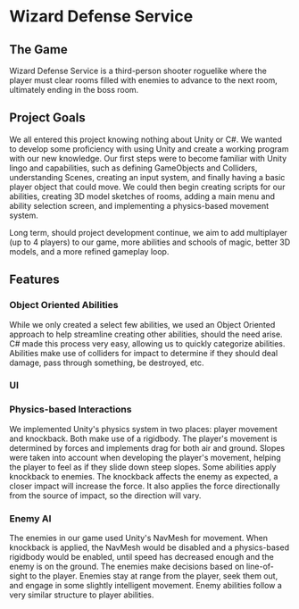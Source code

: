 # Wizard Defense Service

## The Game
Wizard Defense Service is a third-person shooter roguelike where the player must clear rooms filled with enemies to advance to the next room, ultimately ending in the boss room.


## Project Goals
We all entered this project knowing nothing about Unity or C#. We wanted to develop some proficiency with using Unity and create a working program with our new knowledge. 
Our first steps were to become familiar with Unity lingo and capabilities, such as defining GameObjects and Colliders, understanding Scenes, creating an input system, and finally having a basic player object that could move.
We could then begin creating scripts for our abilities, creating 3D model sketches of rooms, adding a main menu and ability selection screen, and implementing a physics-based movement system.

Long term, should project development continue, we aim to add multiplayer (up to 4 players) to our game, more abilities and schools of magic, better 3D models, and a more refined gameplay loop. 


## Features
### Object Oriented Abilities
While we only created a select few abilities, we used an Object Oriented approach to help streamline creating other abilities, should the need arise. C# made this process very easy, allowing us to quickly categorize abilities.
Abilities make use of colliders for impact to determine if they should deal damage, pass through something, be destroyed, etc. 


### UI


### Physics-based Interactions
We implemented Unity's physics system in two places: player movement and knockback. Both make use of a rigidbody.
The player's movement is determined by forces and implements drag for both air and ground. Slopes were taken into account when developing the player's movement, helping the player to feel as if they slide down steep slopes. 
Some abilities apply knockback to enemies. The knockback affects the enemy as expected, a closer impact will increase the force. It also applies the force directionally from the source of impact, so the direction will vary. 


### Enemy AI
The enemies in our game used Unity's NavMesh for movement. When knockback is applied, the NavMesh would be disabled and a physics-based rigidbody would be enabled, until speed has decreased enough and the enemy is on the ground. 
The enemies make decisions based on line-of-sight to the player. Enemies stay at range from the player, seek them out, and engage in some slightly intelligent movement.
Enemy abilities follow a very similar structure to player abilities.

